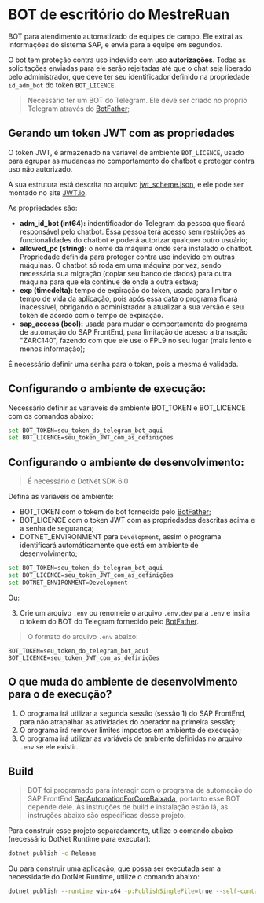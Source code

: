 # BOT de escritório do MestreRuan

BOT para atendimento automatizado de equipes de campo. Ele extraí as informações do sistema SAP, e envia para a equipe em segundos.

O bot tem proteção contra uso indevido com uso **autorizações**. Todas as solicitações enviadas para ele serão rejeitadas até que o chat seja liberado pelo administrador, que deve ter seu identificador definido na propriedade `id_adm_bot` do token `BOT_LICENCE`.

> Necessário ter um BOT do Telegram. Ele deve ser criado no próprio Telegram através do [BotFather](https://t.me/BotFather);

## Gerando um token JWT com as propriedades

O token JWT, é armazenado na variável de ambiente `BOT_LICENCE`, usado para agrupar as mudanças no comportamento do chatbot e proteger contra uso não autorizado.

A sua estrutura está descrita no arquivo [jwt_scheme.json](./jwt_scheme.json), e ele pode ser montado no site [JWT.io](https://jwt.io/).

As propriedades são:

* **adm_id_bot (int64):** indentificador do Telegram da pessoa que ficará responsável pelo chatbot. Essa pessoa terá acesso sem restrições as funcionalidades do chatbot e poderá autorizar qualquer outro usuário;
* **allowed_pc (string):** o nome da máquina onde será instalado o chatbot. Propriedade definida para proteger contra uso indevido em outras máquinas. O chatbot só roda em uma máquina por vez, sendo necessária sua migração (copiar seu banco de dados) para outra máquina para que ela continue de onde a outra estava; 
* **exp (timedelta):** tempo de expiração do token, usada para limitar o tempo de vida da aplicação, pois após essa data o programa ficará inacessível, obrigando o administrador a atualizar a sua versão e seu token de acordo com o tempo de expiração.
* **sap_access (bool):** usada para mudar o comportamento do programa de automação do SAP FrontEnd, para limitação de acesso a transação "ZARC140", fazendo com que ele use o FPL9 no seu lugar (mais lento e menos informação);

É necessário definir uma senha para o token, pois a mesma é validada.

## Configurando o ambiente de execução:

Necessário definir as variáveis de ambiente BOT_TOKEN e BOT_LICENCE com os comandos abaixo:

```sh
set BOT_TOKEN=seu_token_do_telegram_bot_aqui
set BOT_LICENCE=seu_token_JWT_com_as_definições
```

## Configurando o ambiente de desenvolvimento:

> É necessário o DotNet SDK 6.0

Defina as variáveis de ambiente:
  * BOT_TOKEN com o tokem do bot fornecido pelo [BotFather](https://t.me/BotFather);
  * BOT_LICENCE com o token JWT com as propriedades descritas acima e a senha de segurança;
  * DOTNET_ENVIRONMENT para `Development`, assim o programa identificará automáticamente que está em ambiente de desenvolvimento;

```sh
set BOT_TOKEN=seu_token_do_telegram_bot_aqui
set BOT_LICENCE=seu_token_JWT_com_as_definições
set DOTNET_ENVIRONMENT=Development
```

Ou:

3. Crie um arquivo `.env` ou renomeie o arquivo `.env.dev` para `.env` e insira o tokem do BOT do Telegram fornecido pelo [BotFather](https://t.me/BotFather).

> O formato do arquivo `.env` abaixo:

```
BOT_TOKEN=seu_token_do_telegram_bot_aqui
BOT_LICENCE=seu_token_JWT_com_as_definições
```

## O que muda do ambiente de desenvolvimento para o de execução?

1. O programa irá utilizar a segunda sessão (sessão 1) do SAP FrontEnd, para não atrapalhar as atividades do operador na primeira sessão;
2. O programa irá remover limites impostos em ambiente de execução;
3. O programa irá utilizar as variáveis de ambiente definidas no arquivo `.env` se ele existir.

## Build

> BOT foi programado para interagir com o programa de automação do SAP FrontEnd [SapAutomationForCoreBaixada](https://github.com/decimo3/SapAutomationForCoreBaixada), portanto esse BOT depende dele. As instruções de build e instalação estão lá, as instruções abaixo são específicas desse projeto.

Para construir esse projeto separadamente, utilize o comando abaixo (necessário DotNet Runtime para executar):

```sh
dotnet publish -c Release
```

Ou para construir uma aplicação, que possa ser executada sem a necessidade do DotNet Runtime, utilize o comando abaixo:

```sh
dotnet publish --runtime win-x64 -p:PublishSingleFile=true --self-contained true
```
